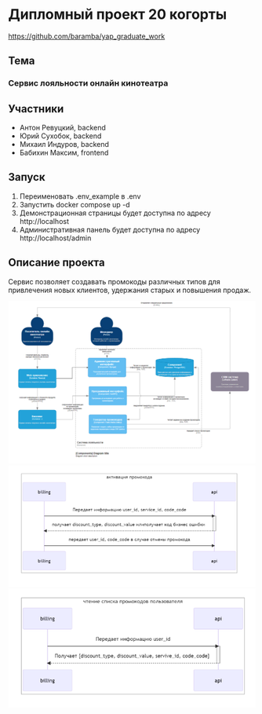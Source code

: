 # Дипломный проект 20 когорты 

https://github.com/baramba/yap_graduate_work

## Тема
### Сервис лояльности онлайн кинотеатра

## Участники
* Антон Ревуцкий, backend
* Юрий Сухобок, backend
* Михаил Индуров, backend
* Бабихин Максим, frontend
  
  
## Запуск
1. Переименовать .env_example в .env
2. Запустить docker compose up -d
3. Демонстрационная страницы будет доступна по адресу http://localhost
4. Административная панель будет доступна по адресу http://localhost/admin


## Описание проекта

Сервис позволяет создавать промокоды различных типов для привлечения новых клиентов, удержания старых и повышения продаж.


![image](./docs/c4.png)
![image](./docs/seq1.png)
![image](./docs/seq2.png)

